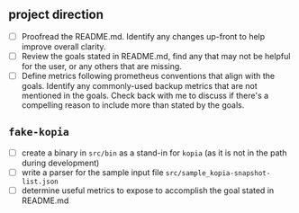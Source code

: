 ## project direction
- [ ] Proofread the README.md. Identify any changes up-front to help improve overall clarity.
- [ ] Review the goals stated in README.md, find any that may not be helpful for the user, or any others that are missing.
- [ ] Define metrics following prometheus conventions that align with the goals. Identify any commonly-used backup metrics that are not mentioned in the goals. Check back with me to discuss if there's a compelling reason to include more than stated by the goals.

## `fake-kopia`
- [ ] create a binary in `src/bin` as a stand-in for `kopia` (as it is not in the path during development)
- [ ] write a parser for the sample input file `src/sample_kopia-snapshot-list.json`
- [ ] determine useful metrics to expose to accomplish the goal stated in README.md
